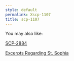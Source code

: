 ```yaml
---
style: default
permalink: Xscp-1107
title: scp-1107
---
```

You may also like:

[SCP-2884](http://scp-wiki.net/scp-2884)

[Excerpts Regarding St. Sophia](http://scp-wiki.net/excerpts-regarding-st-sophia)
